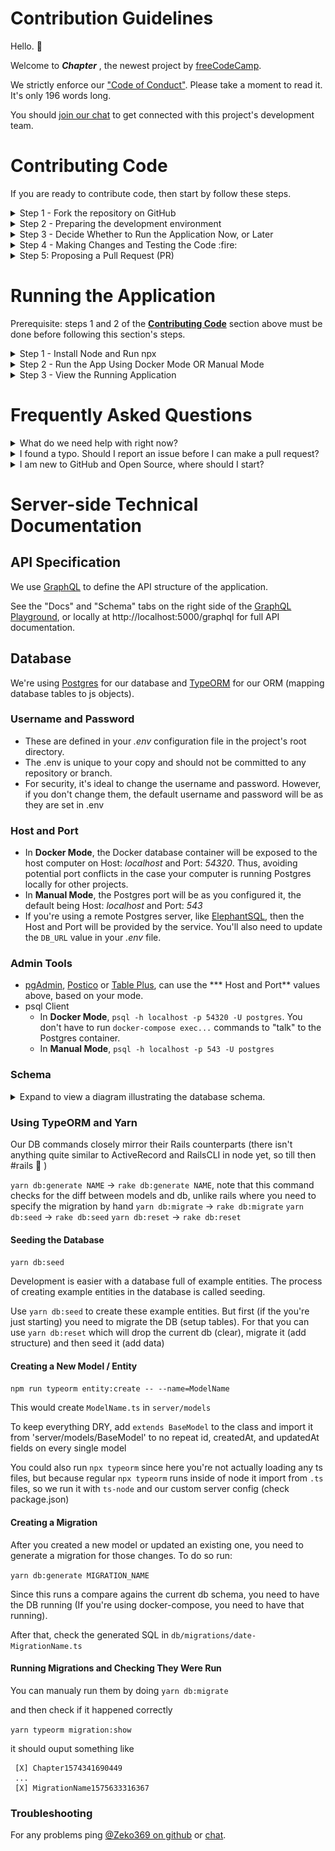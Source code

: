 # Contribution Guidelines

Hello. :wave:

Welcome to **_Chapter_** , the newest project by [freeCodeCamp](https://www.freecodecamp.org).

We strictly enforce our ["Code of Conduct"](https://www.freecodecamp.org/code-of-conduct). Please take a moment to read it. It's only 196 words long.

You should [join our chat](https://chat.freecodecamp.org/channel/chapter) to get connected with this project's development team.

# Contributing Code

If you are ready to contribute code, then start by follow these steps.

<details><summary>Step 1 - Fork the repository on GitHub</summary>

['Forking'](https://help.github.com/articles/about-forks/) is a step where you get your own copy of **_Chapter's_** repository (a.k.a repo) on GitHub.

This is essential as it allows you to work on your own copy of **_Chapter_**. It allows you to request changes to be pulled into the **_Chapter's_** repository from your fork via a pull request.

Follow these steps to fork the repository:
1. Go to the [Chapter repository on GitHub](https://github.com/freeCodeCamp/chapter).
2. Click the "Fork" Button in the upper right-hand corner of the interface [Need help?](https://help.github.com/articles/fork-a-repo/).
3. After the repository has been forked, you will be taken to your copy of the **_Chapter_** repository at `https://github.com/YOUR_USER_NAME/chapter`.

![an image illustrating the fork button](docs/assets/how-to-fork.png)
</details>

<details><summary>Step 2 - Preparing the development environment</summary>

Install [Git](https://git-scm.com/) and a code editor of your choice. We recommend using [VS Code](https://code.visualstudio.com/).

Clone your copy of **_Chapter_**. ['Cloning'](https://help.github.com/articles/cloning-a-repository/) is where you download a copy of the repository from a `remote` location to your local machine. Run these commands on your local machine to clone the repository:

1. Open a Terminal in a directory where you would like the **_Chapter_** project to reside.

2. Clone your fork of **_Chapter_**, make sure you replace `YOUR_USER_NAME` with your GitHub username:

    ```sh
    git clone https://github.com/YOUR_USER_NAME/Chapter.git
    ```

This will download the entire **_Chapter_** repository to your directory.

Now that you have downloaded a copy of your fork, you will need to set up an `upstream`. The main repository at `https://github.com/freeCodeCamp/chapter` is often referred to as the `upstream` repository. Your fork at `https://github.com/YOUR_USER_NAME/chapter` is often referred to as the `origin` repository.

You need a reference from your local copy to the `upstream` repository in addition to the `origin` repository. This is so that you can sync changes from the `upstream` repository to your fork which is called `origin`. To do that follow the below commands:

1. Change directory to the new chapter directory:

    ```sh
    cd chapter
    ```

2. Add a remote reference to the main chapter repository:

    ```sh
    git remote add upstream https://github.com/freeCodeCamp/chapter.git
    ```

3. Ensure the configuration looks correct:

    ```sh
    git remote -v
    ```

    The output should look something like below:
    ```sh
    origin    https://github.com/YOUR_USER_NAME/chapter.git (fetch)
    origin    https://github.com/YOUR_USER_NAME/chapter.git (push)
    upstream    https://github.com/freeCodeCamp/chapter.git (fetch)
    upstream    https://github.com/freeCodeCamp/chapter.git (push)
    ```

</details>

<details><summary>Step 3 - Decide Whether to Run the Application Now, or Later</summary>
It's possible to contribute simple changes, like to README.md, without running the application. However, for many situations you will need to get the application running to view pages, see your code in action, and test changes.  

If you want to proceed immeditely with running the client, database, and server, then follow the steps in the **[Running the Application](#running-the-application)** section, below. Then, return here and continue to the next step of this section. 

</details>

<details><summary>Step 4 - Making Changes and Testing the Code :fire:</summary>

You are almost ready to make changes to files, but before that you should **always** follow these steps:

1. Validate that you are on the `master` branch

    ```sh
    git status
    ```

    You should get an output like this:
    ```sh
    On branch master
    Your branch is up-to-date with 'origin/master'.

    nothing to commit, working directory clean
    ```

    If you are not on master or your working directory is not clean, resolve any outstanding files/commits and checkout `master`:
    ```sh
    git checkout master
    ```

2. Sync the latest changes from the chapter upstream `master` branch to your local master branch. This is very important to avoid conflicts later.

    > **Note:** If you have any outstanding Pull Request that you made from the `master` branch of your fork, you will lose them at the end of this step. You should ensure your pull request is merged by a moderator before performing this step. To avoid this scenario, you should *always* work on a branch separate from master.

    This step **will sync the latest changes** from the main repository of chapter.

    Update your local copy of the freeCodeCamp upstream repository:
    ```sh
    git fetch upstream
    ```

    Hard reset your master branch with the chapter master:
    ```sh
    git reset --hard upstream/master
    ```

    Push your master branch to your origin to have a clean history on your fork on GitHub:
    ```sh
    git push origin master --force
    ```

    You can validate if your current master matches the upstream/master or not by performing a diff:
    ```sh
    git diff upstream/master
    ```

    If you don't get any output, you are good to go to the next step.

3. Create a fresh new branch

    Working on a separate branch for each issue helps you keep your local work copy clean. You should never work on the `master` branch. This will soil your copy of chapter and you may have to start over with a fresh clone or fork.

    Check that you are on `master` as explained previously, and branch off from there by typing:
    ```sh
    git checkout -b fix/update-readme
    ```

    Your branch name should start with `fix/`, `feat/`, `docs/`, etc. Avoid using issue numbers in branches. Keep them short, meaningful and unique.

    Some examples of good branch names are:
    ```md
    fix/update-nav-links
    fix/sign-in
    docs/typo-in-readme
    feat/sponsors
    ```

4. Edit files and write code on your favorite editor. Then check and confirm the files you are updating:

    ```sh
    git status
    ```

    This should show a list of `unstaged` files that you have edited.
    ```sh
    On branch feat/documentation
    Your branch is up to date with 'upstream/feat/documentation'.

    Changes not staged for commit:
    (use "git add/rm <file>..." to update what will be committed)
    (use "git checkout -- <file>..." to discard changes in working directory)

        modified:   CONTRIBUTING.md
        modified:   README.md
    ...
    ```

5. Test your code **Always!** 

- If you started the application using the _Docker Mode_, then tests are run using `NODE_ENV=test docker-compose exec app npm run test` OR if you want to use the "watch" mode run `NODE_ENV=test docker-compose exec app npm run test:watch`
- If you started the application using the _Manual Mode_ (without Docker), then tests are run using
`npm run test` OR if you want to use the "watch" mode run `npm run test:watch`

6. Stage the changes and make a commit

    In this step, you should only mark files that you have edited or added yourself. You can perform a reset and resolve files that you did not intend to change if needed.

    ```sh
    git add path/to/my/changed/file.ext
    ```

    Or you can add all the `unstaged` files to the staging area using the below handy command:

    ```sh
    git add .
    ```

    Only the files that were moved to the staging area will be added when you make a commit.

    ```sh
    git status
    ```

    Output:
    ```sh
    On branch feat/documentation
    Your branch is up to date with 'upstream/feat/documentation'.

    Changes to be committed:
    (use "git reset HEAD <file>..." to unstage)

        modified:   CONTRIBUTING.md
        modified:   README.md
    ```

    Now, you can commit your changes with a short message like so:

    ```sh
    git commit -m "fix: my short commit message"
    ```

    We highly recommend making a conventional commit message. This is a good practice that you will see on some of the popular Open Source repositories. As a developer, this encourages you to follow standard practices.

    Some examples of conventional commit messages are:

    ```md
    fix: update API routes
    feat: RSVP event
    fix(docs): update database schema image
    ```
    Keep your commit messages short. You can always add additional information in the description of the commit message.

7. Next, you can push your changes to your fork.

    ```sh
    git push origin branch-name-here
    ```

    For example if the name of your branch is `fix/signin` then your command should be:
    ```sh
    git push origin fix/signin
    ```
</details>

<details><summary>Step 5: Proposing a Pull Request (PR)</summary>

When opening a Pull Request(PR), use the following scope table to decide what to title your PR in the following format:

`fix/feat/chore/refactor/docs/perf (scope): PR Title`

An example is `feat(client): night mode`.

| Scope | Documentation |
|---|---|
| `api` | For Pull Requests making changes to the APIs, routes and its architecture |
| `db` | For Pull Requests making changes related to database |
| `client` | For Pull Requests making changes to client platform logic or user interface |
| `docs` | For Pull Requests making changes to the project's documentation |

1. Once the edits have been committed & pushed, you will be prompted to create a pull request on your fork's GitHub Page. Click on `Compare and Pull Request`.

    ![an image showing Compare & pull request prompt on GitHub](docs/assets/pull-request-prompt.png)

2. By default, all pull requests should be against the **_Chapter_** main repo, `master` branch.

    ![ an image showing the comparison of forks when making a pull request](docs/assets/comparing-forks-for-pull-request.png)

3. Submit the pull request from your branch to **_Chapter's_** `master` branch.

4. In the body of your PR include a more detailed summary of the changes you made and why.

    - You will be presented with a pull request template. This is a checklist that you should have followed before opening the pull request.

    - Fill in the details as they seem fit to you. This information will be reviewed and a decision will be made whether or not your pull request is going to be accepted.

    - If the PR is meant to fix an existing bug/issue then, at the end of
      your PR's description, append the keyword `closes` and #xxxx (where xxxx
      is the issue number). Example: `closes #1337`. This tells GitHub to
      automatically close the existing issue, if the PR is accepted and merged.

You have successfully created a PR. Congratulations! :tada:
</details>

# Running the Application
Prerequisite: steps 1 and 2 of the [**Contributing Code**](#contributing-code) section above must be done before following this section's steps.

<details><summary>Step 1 - Install Node and Run npx</summary>

You will need Node.js installed on your host operating system.

Download and install Node.js from the [official Node.js website](https://nodejs.org/en/download/).

Now check that you have running:
* Node.js 14 or greater - `node --version` and the output should be like **v14**.16.0
* npm 6 or greater - `npm --version` and the output should be like **6**.14.11

Run `npx recursive-install` and this will install all of the necessary dependencies.

</details>
    
<details><summary>Step 2 - Run the App Using Docker Mode OR Manual Mode</summary>
There are two approaches to running the **_Chapter_** application. 

Based on your experience or preference, decide between the two options:
* _Docker Mode_: typically easier if you just want to start the application for the first time or don't want to run a local Postgres database on your host computer. It will take longer to "boot up" the container than manual-mode and can be slow to reload some types of code changes.  
* _Manual Mode_: more of a "hands-on" method, is more lightweight in that it's faster to "boot" and faster to refresh for some code changes, requires more knowledge of running Postgres and configuring localhost services to play nice with the code.

## Docker Mode

Follow the [Get Docker](https://docs.docker.com/get-docker/) instructions to download & install the required tools for your host operating system:
* Docker Desktop (Windows and Mac)
* Docker Engine (Linux) and Docker Compose

You can find more resources on Docker here:
* [Docker: What and Why](https://stackoverflow.com/questions/28089344/docker-what-is-it-and-what-is-the-purpose)
* [Docker Lessons on KataCoda](https://www.katacoda.com/learn?q=docker)
* [Play with Docker Classroom](https://training.play-with-docker.com/)

Ensure the Docker tools are installed:
* For Windows & Mac, check Docker Desktop 
* For Linux
** Docker Engine using `docker --version` and it should output something like _Docker version 19.03.13..._
** Docker Compose using `docker-compose --version` and it should output something like _docker-compose version 1.28.5..._

Run Docker Compose using `docker-compose up` and wait (this could take many minutes) for the logs show
> db_1      | ... LOG:  database system is ready to accept connections
and
> client_1  | ready - started server on http://localhost:3000
and
> app_1     | Listening on http://localhost:5000/graphql

The server will automatically restart anytime you save a `.ts` or `.js` file within the `server/` directory.

You can run any command within the container by prefixing it with `docker-compose exec app`, e.g. `docker-compose exec app npm install express`

Initially the DB will be empty. Now, to seed it with sample data, run `yarn db:reset`.

**(Note for Existing Contributors)**
If you (or someone else via a commit) updates `Dockerfile` or the contents of its build directory, run `docker-compose build` to get the new image. And then run `docker-compose up` to start the container's services. 

## Manual Mode

With this method you will manually managing the client-server, Postgres database, and API server.

This is a much lighter development footprint than Docker, but you need to run your own local Postgres DB.

If you don't want to run Postgres locally, then you can use a service like [ElephantSQL](https://www.elephantsql.com/).

[Download and Install PostgreSQL](https://www.postgresql.org/download/). Then create a database, add the DB name and credentials to `.env`. If using remote database change `DB_URL` in `.env` to the URL provided by your remote database provider.

Make sure to set `IS_DOCKER=` in `.env` to blank. Then, run `npm run both` to start the api-server and client-server:

Initially the DB will be empty. Now, to seed it with sample data, run `yarn db:reset`.
</details>

<details><summary>Step 3 - View the Running Application</summary>
Once the app has started you should be able to pull up these URLs in your web browser:

* Main client website - `http//:localhost:3000`
* GraphQL Playground - `http://localhost:5000/graphql`

</details>

# Frequently Asked Questions

<details><summary>What do we need help with right now?</summary>

We are in the very early stages of development on this new application. We value your insight and expertise.  In order to prevent duplicate issues, please search through our existing issues to see if there is one for which you would like to provide feedback. We are currently trying to consolidate many of the issues based on topics like documentation, user interface, API endpoints, and architecture. Please [join our chat](https://chat.freecodecamp.org/channel/chapter) to stay in the loop.
</details>

<details><summary>I found a typo. Should I report an issue before I can make a pull request?</summary>

For typos and other wording changes, you can directly open pull requests without first creating an issue. Issues are more for discussing larger problems associated with code or structural aspects of the application.
</details>
    
<details><summary>I am new to GitHub and Open Source, where should I start?</summary>

Read our [How to Contribute to Open Source Guide](https://github.com/freeCodeCamp/how-to-contribute-to-open-source).

We are excited to help you contribute to any of the topics that you would like to work on. Feel free to ask us questions on the related issue threads, and we will be glad to clarify. Make sure you search for your query before posting a new one. Be polite and patient. Our community of volunteers and moderators are always around to guide you through your queries.

When in doubt, you can reach out to current project lead(s):

| Name            | GitHub | Role |
|:----------------|:-------|:-----|
| Fran Zeko | [@Zeko369](https://github.com/Zeko369) | Admin UI, routes, models, and data migrations
| Ayotomide Oladipo | [@tomiiide](https://github.com/tomiiide) | Public-facing client pages / forms
| Timmy Chen | [@timmyichen](https://github.com/timmyichen) | API
| Patrick San Juan | [@pdotsani](https://github.com/pdotsani) | Google Authentication
| Jonathan Seubert | [@megajon](https://github.com/megajon) | Email
| Vaibhav Singh | [@vaibhavsingh97](https://github.com/vaibhavsingh97) | Heroku 1-click deployment
| Jim Ciallella | [@allella](https://github.com/allella) | Documentation
| Quincy Larson | [@QuincyLarson](https://github.com/QuincyLarson) | Executive Lead

You are a champion :).

</details>

# Server-side Technical Documentation

## API Specification

We use [GraphQL](https://graphql.org/) to define the API structure of the application.

See the "Docs" and "Schema" tabs on the right side of the [GraphQL Playground](https://chapter-server.herokuapp.com/graphql), or locally at http://localhost:5000/graphql for full API documentation.

## Database

We're using [Postgres](https://www.postgresql.org/) for our database and [TypeORM](https://typeorm.io/) for our ORM (mapping database tables to js objects).

### Username and Password
* These are defined in your _.env_ configuration file in the project's root directory.
* The .env is unique to your copy and should not be committed to any repository or branch. 
* For security, it's ideal to change the username and password. However, if you don't change them, the default username and password will be as they are set in .env

### Host and Port
* In **Docker Mode**, the Docker database container will be exposed to the host computer on Host: _localhost_ and Port: _54320_. Thus, avoiding potential port conflicts in the case your computer is running Postgres locally for other projects.
* In **Manual Mode**, the Postgres port will be as you configured it, the default being Host: _localhost_ and Port: _543_
* If you're using a remote Postgres server, like [ElephantSQL](https://www.elephantsql.com/), then the Host and Port will be provided by the service. You'll also need to update the `DB_URL` value in your _.env_ file.

### Admin Tools 
* [pgAdmin](https://www.pgadmin.org/), [Postico](https://eggerapps.at/postico/) or [Table Plus](https://tableplus.com/), can use the *** Host and Port** values above, based on your mode.
* psql Client
  * In **Docker Mode**, `psql -h localhost -p 54320 -U postgres`. You don't have to run `docker-compose exec...` commands to "talk" to the Postgres container.
  * In **Manual Mode**, `psql -h localhost -p 543 -U postgres` 

### Schema
<details>
<summary>Expand to view a diagram illustrating the database schema.</summary>
<br>

![a diagram illustrating the proposed schema for Chapter](docs/data/schema.png)
> created with [DBeaver.io](https://dbeaver.com/docs/wiki/ER-Diagrams/)
</details>

### Using TypeORM and Yarn

Our DB commands closely mirror their Rails counterparts (there isn't anything quite similar to ActiveRecord and RailsCLI in node yet, so till then #rails 🚋 )

`yarn db:generate NAME` -> `rake db:generate NAME`, note that this command checks for the diff between models and db, unlike rails where you need to specify the migration by hand
`yarn db:migrate` -> `rake db:migrate`
`yarn db:seed` -> `rake db:seed`
`yarn db:reset` -> `rake db:reset`

#### Seeding the Database

`yarn db:seed`

Development is easier with a database full of example entities. The process of creating example entities in the database is called seeding.

Use `yarn db:seed` to create these example entities. But first (if the you're just starting) you need to migrate the DB (setup tables). For that you can use `yarn db:reset` which will drop the current db (clear), migrate it (add structure) and then seed it (add data)

#### Creating a New Model / Entity

`npm run typeorm entity:create -- --name=ModelName`

This would create `ModelName.ts` in `server/models`

To keep everything DRY, add `extends BaseModel` to the class and import it from 'server/models/BaseModel' to no repeat id, createdAt, and updatedAt fields on every single model

You could also run `npx typeorm` since here you're not actually loading any ts files, but because regular `npx typeorm` runs inside of node it import from `.ts` files, so we run it with `ts-node` and our custom server config (check package.json)

#### Creating a Migration

After you created a new model or updated an existing one, you need to generate a migration for those changes. To do so run:

`yarn db:generate MIGRATION_NAME`

Since this runs a compare agains the current db schema, you need to have the DB running (If you're using docker-compose, you need to have that running).

After that, check the generated SQL in `db/migrations/date-MigrationName.ts`

#### Running Migrations and Checking They Were Run

You can manualy run them by doing
`yarn db:migrate`

and then check if it happened correctly

`yarn typeorm migration:show`

it should ouput something like

```
 [X] Chapter1574341690449
 ...
 [X] MigrationName1575633316367
```

### Troubleshooting

For any problems ping [@Zeko369 on github](https://github.com/Zeko369) or [chat](https://chat.freecodecamp.org/channel/chapter).

